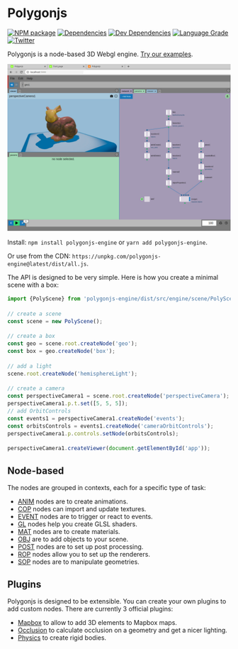 # Polygonjs

[![NPM package][npm]][npm-url]
[![Dependencies][dependencies]][dependencies-url]
[![Dev Dependencies][dev-dependencies]][dev-dependencies-url]
[![Language Grade][lgtm]][lgtm-url]
[![Twitter][twitter-img]][twitter-url]

Polygonjs is a node-based 3D Webgl engine. [Try our examples](https://polygonjs.com/).

![Inside Polygonjs node-based Editor](https://raw.githubusercontent.com/polygonjs/polygonjs-assets/master/screenshots/sceenshot.jpg)

Install: `npm install polygonjs-engine` or `yarn add polygonjs-engine`.

Or use from the CDN: `https://unpkg.com/polygonjs-engine@latest/dist/all.js`.

The API is designed to be very simple. Here is how you create a minimal scene with a box:

```javascript
import {PolyScene} from 'polygonjs-engine/dist/src/engine/scene/PolyScene';

// create a scene
const scene = new PolyScene();

// create a box
const geo = scene.root.createNode('geo');
const box = geo.createNode('box');

// add a light
scene.root.createNode('hemisphereLight');

// create a camera
const perspectiveCamera1 = scene.root.createNode('perspectiveCamera');
perspectiveCamera1.p.t.set([5, 5, 5]);
// add OrbitControls
const events1 = perspectiveCamera1.createNode('events');
const orbitsControls = events1.createNode('cameraOrbitControls');
perspectiveCamera1.p.controls.setNode(orbitsControls);

perspectiveCamera1.createViewer(document.getElementById('app'));
```

## Node-based

The nodes are grouped in contexts, each for a specific type of task:

-   [ANIM](https://polygonjs.com/docs/nodes/anim) nodes are to create animations.
-   [COP](https://polygonjs.com/docs/nodes/cop) nodes can import and update textures.
-   [EVENT](https://polygonjs.com/docs/nodes/event) nodes are to trigger or react to events.
-   [GL](https://polygonjs.com/docs/nodes/gl) nodes help you create GLSL shaders.
-   [MAT](https://polygonjs.com/docs/nodes/mat) nodes are to create materials.
-   [OBJ](https://polygonjs.com/docs/nodes/obj) are to add objects to your scene.
-   [POST](https://polygonjs.com/docs/nodes/post) nodes are to set up post processing.
-   [ROP](https://polygonjs.com/docs/nodes/rop) nodes allow you to set up the renderers.
-   [SOP](https://polygonjs.com/docs/nodes/sop) nodes are to manipulate geometries.

## Plugins

Polygonjs is designed to be extensible. You can create your own plugins to add custom nodes. There are currently 3 official plugins:

-   [Mapbox](https://github.com/polygonjs/polygonjs-plugin-mapbox) to allow to add 3D elements to Mapbox maps.
-   [Occlusion](https://github.com/polygonjs/polygonjs-plugin-occlusion) to calculate occlusion on a geometry and get a nicer lighting.
-   [Physics](https://github.com/polygonjs/polygonjs-plugin-physics) to create rigid bodies.

[npm]: https://img.shields.io/npm/v/polygonjs-engine.svg
[npm-url]: https://www.npmjs.com/package/polygonjs-engine
[dependencies]: https://img.shields.io/david/polygonjs/polygonjs-engine.svg
[dependencies-url]: https://david-dm.org/polygonjs/polygonjs-engine
[dev-dependencies]: https://img.shields.io/david/dev/polygonjs/polygonjs-engine.svg
[dev-dependencies-url]: https://david-dm.org/polygonjs/polygonjs-engine#info=devDependencies
[lgtm]: https://img.shields.io/lgtm/grade/javascript/g/polygonjs/polygonjs-engine.svg?label=code%20quality
[lgtm-url]: https://lgtm.com/projects/g/polygonjs/polygonjs-engine/
[twitter-img]: https://img.shields.io/twitter/follow/polygonjs.svg?style=social&label=Follow
[twitter-url]: https://twitter.com/intent/follow?screen_name=polygonjs
